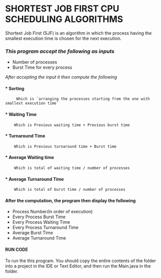 # SHORTEST JOB FIRST CPU SCHEDULING ALGORITHMS
Shortest Job First (SJF) is an algorithm in which the process having the smallest execution time is chosen for the next execution.


### *This program accept the following as inputs*

* Number of processes
* Burst Time for every process

*After accepting the input it then compute the following* 

#### * Sorting
		 Which is `arranging the processes starting from the one with smallest execution time`
	
####  * Waiting Time

		Which is Previous waiting time + Previous burst time

#### * Turnaround Time

		Which is Previous turnaround time + Burst time

####  * Average Waiting time

		Which is total of waiting time / number of processes

####  * Average Turnaround Time

		Which is total of burst time / number of processes


#### After the computation, the program then display the following

* Process Number(In order of execution)
* Every Process Burst Time
* Every Process Waiting Time
* Every Process Turnaround Time
* Average Burst Time
* Average Turnaround Time


####	RUN CODE
To run the this program. You should copy the entire contents of the folder into a project in the IDE or Text Editor, and then run the Main.java in the folder.